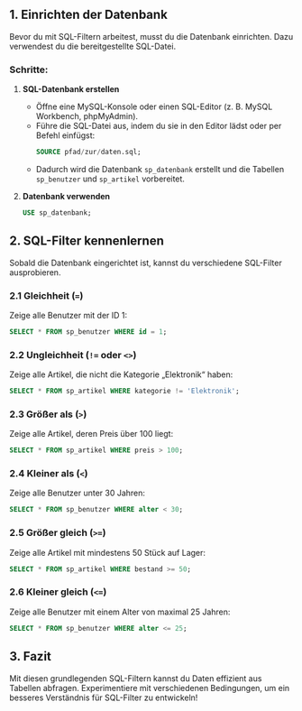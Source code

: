 

## 1. Einrichten der Datenbank
Bevor du mit SQL-Filtern arbeitest, musst du die Datenbank einrichten. Dazu verwendest du die bereitgestellte SQL-Datei.

### Schritte:
1. **SQL-Datenbank erstellen**
   - Öffne eine MySQL-Konsole oder einen SQL-Editor (z. B. MySQL Workbench, phpMyAdmin).
   - Führe die SQL-Datei aus, indem du sie in den Editor lädst oder per Befehl einfügst:
     ```sql
     SOURCE pfad/zur/daten.sql;
     ```
   - Dadurch wird die Datenbank `sp_datenbank` erstellt und die Tabellen `sp_benutzer` und `sp_artikel` vorbereitet.

2. **Datenbank verwenden**
   ```sql
   USE sp_datenbank;
   ```

## 2. SQL-Filter kennenlernen
Sobald die Datenbank eingerichtet ist, kannst du verschiedene SQL-Filter ausprobieren.

### 2.1 Gleichheit (`=`)
Zeige alle Benutzer mit der ID 1:
```sql
SELECT * FROM sp_benutzer WHERE id = 1;
```

### 2.2 Ungleichheit (`!=` oder `<>`)
Zeige alle Artikel, die nicht die Kategorie „Elektronik“ haben:
```sql
SELECT * FROM sp_artikel WHERE kategorie != 'Elektronik';
```

### 2.3 Größer als (`>`)
Zeige alle Artikel, deren Preis über 100 liegt:
```sql
SELECT * FROM sp_artikel WHERE preis > 100;
```

### 2.4 Kleiner als (`<`)
Zeige alle Benutzer unter 30 Jahren:
```sql
SELECT * FROM sp_benutzer WHERE alter < 30;
```

### 2.5 Größer gleich (`>=`)
Zeige alle Artikel mit mindestens 50 Stück auf Lager:
```sql
SELECT * FROM sp_artikel WHERE bestand >= 50;
```

### 2.6 Kleiner gleich (`<=`)
Zeige alle Benutzer mit einem Alter von maximal 25 Jahren:
```sql
SELECT * FROM sp_benutzer WHERE alter <= 25;
```

## 3. Fazit
Mit diesen grundlegenden SQL-Filtern kannst du Daten effizient aus Tabellen abfragen. Experimentiere mit verschiedenen Bedingungen, um ein besseres Verständnis für SQL-Filter zu entwickeln!

